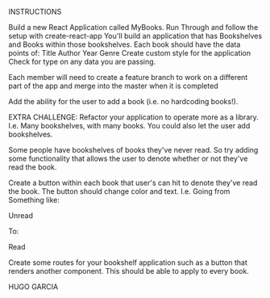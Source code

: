 INSTRUCTIONS

Build a new React Application called MyBooks. 
Run Through and follow the setup with create-react-app
You'll build an application that has Bookshelves and Books within those bookshelves. 
Each book should have the data points of:
Title
Author
Year
Genre
Create custom style for the application
Check for type on any data you are passing. 

Each member will need to create a feature branch to work on a different part of the app and merge into the master when it is completed



Add the ability for the user to add a book (i.e. no hardcoding books!). 
 

EXTRA CHALLENGE: Refactor your application to operate more as a library. I.e. Many bookshelves, with many books. 
You could also let the user add bookshelves.


Some people have bookshelves of books they've never read. So try adding some functionality that allows the user to denote whether or not they've read the book. 


Create a button within each book that user's can hit to denote they've read the book. 
The button should change color and text. 
I.e. Going from Something like:

Unread

To:

Read


Create some routes for your bookshelf application such as
a button that renders another component. This should be able to apply to every book.

HUGO GARCIA